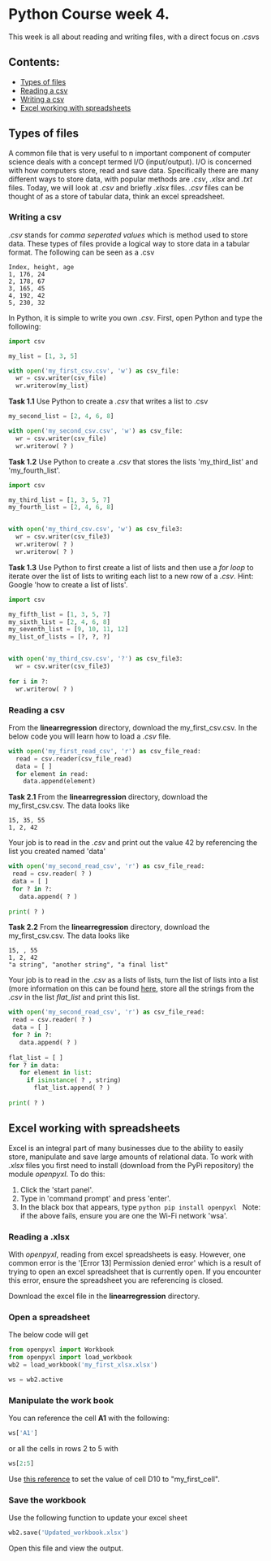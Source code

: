 # Python Course week 4. 
This week is all about reading and writing files, with a direct focus on *.csv*s

## Contents:
  - [Types of files](#types-of-files)
  - [Reading a csv](#reading-a-csv)
  - [Writing a csv](#writing-a-csv)
  - [Excel working with spreadsheets](#excel:-working-with-spreadsheets)

  
## Types of files
A common file that is very useful to n important component of computer science deals with a concept termed I/O (input/output). I/O is concerned with how computers 
store, read and save data. Specifically there are many different ways to store data, with popular methods are *.csv*, *.xlsx* and *.txt* files. Today, we will look at *.csv* and briefly *.xlsx* files. *.csv* files can be thought of as a store of tabular data, think an excel spreadsheet.


### Writing a csv
*.csv* stands for *comma seperated values* which is method used to store data. These types of files provide a logical way to 
store data in a tabular format. The following can be seen as a .csv
```csv
Index, height, age
1, 176, 24
2, 178, 67
3, 165, 45
4, 192, 42
5, 230, 32
```

In Python, it is simple to write you own *.csv*. First, open Python and type the following:
```python
import csv

my_list = [1, 3, 5]

with open('my_first_csv.csv', 'w') as csv_file:
  wr = csv.writer(csv_file)
  wr.writerow(my_list)
```
**Task 1.1**
Use Python to create a *.csv* that writes a list to .csv
```python 
my_second_list = [2, 4, 6, 8]

with open('my_second_csv.csv', 'w') as csv_file: 
  wr = csv.writer(csv_file)
  wr.writerow( ? )
```

**Task 1.2**
Use Python to create a *.csv* that stores the lists 'my_third_list' and 'my_fourth_list'. 
```python
import csv

my_third_list = [1, 3, 5, 7]
my_fourth_list = [2, 4, 6, 8] 


with open('my_third_csv.csv', 'w') as csv_file3:
  wr = csv.writer(csv_file3)
  wr.writerow( ? )
  wr.writerow( ? )
``` 

**Task 1.3** 
Use Python to first create a list of lists and then use a *for loop* to iterate over the list of lists to writing each list to a new row of a *.csv*. Hint: Google 'how to create a list of lists'.
```python
import csv

my_fifth_list = [1, 3, 5, 7]
my_sixth_list = [2, 4, 6, 8] 
my_seventh_list = [9, 10, 11, 12] 
my_list_of_lists = [?, ?, ?]


with open('my_third_csv.csv', '?') as csv_file3:
  wr = csv.writer(csv_file3)
  
for i in ?:
  wr.writerow( ? )

``` 


### Reading a csv 
From the **linearregression** directory, download the my_first_csv.csv. In the below code you will learn how to load a *.csv* file.
```python
with open('my_first_read_csv', 'r') as csv_file_read: 
  read = csv.reader(csv_file_read)
  data = [ ] 
  for element in read:
    data.append(element)
 ```
 **Task 2.1**
 From the **linearregression** directory, download the my_first_csv.csv. The data looks like 
 ```csv
 15, 35, 55
 1, 2, 42
 ```
 Your job is to read in the *.csv* and print out the value 42 by referencing the list you created named 'data'
 
 ```python
with open('my_second_read_csv', 'r') as csv_file_read: 
  read = csv.reader( ? )
  data = [ ] 
  for ? in ?:
    data.append( ? )
    
 print( ? )
 ```
 
 
  **Task 2.2**
 From the **linearregression** directory, download the my\_first\_csv.csv. The data looks like 
 ```csv
 15, , 55
 1, 2, 42
 "a string", "another string", "a final list"
 ```
 Your job is to read in the *.csv* as a lists of lists, turn the list of lists into a list (more information on this can be found [here](https://stackoverflow.com/questions/952914/making-a-flat-list-out-of-list-of-lists-in-python), store all the strings from the *.csv* in the list *flat_list* and print this list. 
 
 ```python
with open('my_second_read_csv', 'r') as csv_file_read: 
  read = csv.reader( ? )
  data = [ ] 
  for ? in ?:
    data.append( ? )
    
 flat_list = [ ]
 for ? in data:
    for element in list:
      if isinstance( ? , string)
        flat_list.append( ? )
  
 print( ? )
 ```

## Excel working with spreadsheets
Excel is an integral part of many businesses due to the ability to easily store, manipulate and save large amounts of relational data.
To work with *.xlsx* files you first need to install (download from the PyPi repository) the module *openpyxl*. To do this:
1. Click the 'start panel'. 
2. Type in 'command prompt' and press 'enter'. 
3. In the black box that appears, type ```python pip install openpyxl ```
Note: if the above fails, ensure you are one the Wi-Fi network 'wsa'. 

### Reading a .xlsx
With *openpyxl*, reading from excel spreadsheets is easy. However, one common error is the '[Error 13] Permission denied error' 
which is a result of trying to open an excel spreadsheet that is currently open. If you encounter this error, ensure the spreadsheet
you are referencing is closed.

Download the excel file in the **linearregression** directory. 
### Open a spreadsheet
The below code will get 
```python
from openpyxl import Workbook
from openpyxl import load_workbook
wb2 = load_workbook('my_first_xlsx.xlsx')

ws = wb2.active
```

### Manipulate the work book
You can reference the cell **A1** with the following:
```python
ws['A1']
```
or all the cells in rows 2 to 5 with 
```python
ws[2:5]
```

Use [this reference](https://openpyxl.readthedocs.io/en/default/tutorial.html) to set the value of cell D10 to "my\_first\_cell".

### Save the workbook
Use the following function to update your excel sheet
```python
wb2.save('Updated_workbook.xlsx')
```

Open this file and view the output.
